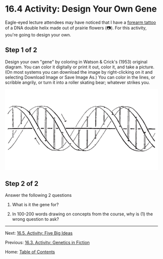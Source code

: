 # 16.4 Activity: Design Your Own Gene

Eagle-eyed lecture attendees may have noticed that I have a [forearm tattoo](../img/jd_dna_tattoo.jpg) of a DNA double helix made out of prairie flowers (📷). For this activity, you're going to design your own.

## Step 1 of 2

Design your own "gene" by coloring in Watson & Crick's (1953) original diagram. You can color it digitally or print it out, color it, and take a picture. (On most systems you can download the image by right-clicking on it and selecting Download Image or Save Image As.) You can color in the lines, or scribble angrily, or turn it into a roller skating bear; whatever strikes you. 

![watson-crick-1953_figure_rotated.png](../img/watson-crick-1953_figure_rotated.png)

## Step 2 of 2

Answer the following 2 questions

1. What is it the gene for?

2. In 100-200 words drawing on concepts from the course, why is (1) the wrong question to ask?

--------

Next: [16.5. Activity: Five Big Ideas](16.5_activity_five_big_ideas.md)

Previous: [16.3. Activity: Genetics in Fiction](16.3_activity_genetics_in_fiction.md)

Home: [Table of Contents](../README.md)
